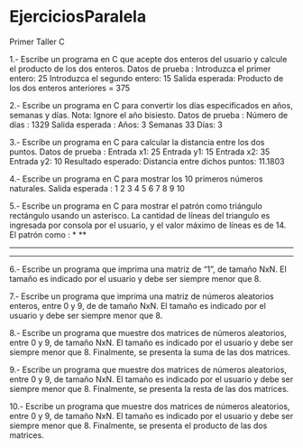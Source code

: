 # EjerciciosParalela

Primer Taller C

1.- Escribe un programa en C que acepte dos enteros del usuario y calcule el producto de los dos enteros.
Datos de prueba :
Introduzca el primer entero: 25
Introduzca el segundo entero: 15
Salida esperada:
Producto de los dos enteros anteriores = 375

2.- Escribe un programa en C para convertir los días especificados en años, semanas y días. Nota: Ignore el año bisiesto.
Datos de prueba :
Número de días : 1329
Salida esperada :
Años: 3
Semanas 33
Días: 3

3.- Escribe un programa en C para calcular la distancia entre los dos puntos.
Datos de prueba :
Entrada x1: 25
Entrada y1: 15
Entrada x2: 35
Entrada y2: 10
Resultado esperado:
Distancia entre dichos puntos: 11.1803

4.- Escribe un programa en C para mostrar los 10 primeros números naturales.
Salida esperada :
1 2 3 4 5 6 7 8 9 10

5.- Escribe un programa en C para mostrar el patrón como triángulo rectángulo usando un asterisco. La cantidad de líneas del triangulo es ingresada por consola por el usuario, y el valor máximo de líneas es de 14.
El patrón como :
*
**
***
****

6.- Escribe un programa que imprima una matriz de “1”, de tamaño NxN. El tamaño es indicado por el usuario y debe ser siempre menor que 8.

7.- Escribe un programa que imprima una matriz de números aleatorios enteros, entre 0 y 9, de de tamaño NxN. El tamaño es indicado por el usuario y debe ser siempre menor que 8.

8.- Escribe un programa que muestre dos matrices de números aleatorios, entre 0 y 9, de tamaño NxN. El tamaño es indicado por el usuario y debe ser siempre menor que 8. Finalmente, se presenta la suma de las dos matrices.

9.- Escribe un programa que muestre dos matrices de números aleatorios, entre 0 y 9, de tamaño NxN. El tamaño es indicado por el usuario y debe ser siempre menor que 8. Finalmente, se presenta la resta de las dos matrices.

10.- Escribe un programa que muestre dos matrices de números aleatorios, entre 0 y 9, de tamaño NxN. El tamaño es indicado por el usuario y debe ser siempre menor que 8. Finalmente, se presenta el producto de las dos matrices.
